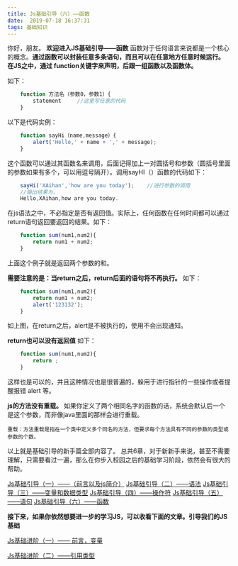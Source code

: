 ```yaml
---
title: Js基础引导（六）——函数 
date:  2019-07-18 16:37:31
tags: 基础知识
---
```




你好，朋友。
**欢迎进入JS基础引导——函数**
函数对于任何语言来说都是一个核心的概念。**通过函数可以封装任意多条语句，而且可以在任意地方任意时候运行。**
**在JS之中，通过 function关键字来声明，后跟一组函数以及函数体。**

如下：

```js
	function 方法名（参数0，参数1）{
		statement     //这里写任意的代码
	}
```

以下是代码实例：

```js
	function sayHi（name,message）{
		alert('Hello,' + name + ',' + message);
	}
```

这个函数可以通过其函数名来调用，后面记得加上一对圆括号和参数（圆括号里面的参数如果有多个，可以用逗号隔开）。调用sayHI（）函数的代码如下：

```js
	sayHi('XAihan','how are you today');	//进行参数的调用
	//输出结果为，
	Hello,XAihan,how are you today.
```

在js语法之中，不必指定是否有返回值。实际上，任何函数在任何时间都可以通过return语句返回要返回的结果。如下：

```js
 	function sum(num1,num2){
		return num1 + num2;
	}
```
上面这个例子就是返回两个参数的和。

**需要注意的是：当return之后，return后面的语句将不再执行。**
如下：

```js
	function sum(num1,num2){
		return num1 + num2;
		alert('123132');
	}
```
如上图，在return之后，alert是不被执行的，使用不会出现通知。

**return也可以没有返回值**
如下：

```js
	function sum(num1,num2){
		return ;
	}
```
这样也是可以的，并且这种情况也是很普遍的，躲用于进行指针的一些操作或者提醒报错 alert 等。

**js的方法没有重载。**
如果你定义了两个相同名字的函数的话，系统会默认后一个是这个参数，而非像java里面的那样会进行重载。

	重载：方法重载是指在一个类中定义多个同名的方法，但要求每个方法具有不同的参数的类型或参数的个数。


以上就是基础引导的新手篇全部内容了。
总共6章，对于新新手来说，甚至不需要理解，只需要看过一遍，那么在你步入校园之后的基础学习阶段，依然会有很大的帮助。

[Js基础引导（一）——（前言以及js简介）](https://blog.csdn.net/weixin_44220680/article/details/95303083)
[Js基础引导（二）——语法](https://blog.csdn.net/weixin_44220680/article/details/95306622)
[Js基础引导（三）——变量和数据类型](https://blog.csdn.net/weixin_44220680/article/details/95312163)
[Js基础引导（四）——操作符](https://blog.csdn.net/weixin_44220680/article/details/95984735)
[Js基础引导（五）——语句](https://blog.csdn.net/weixin_44220680/article/details/96016550)
[Js基础引导（六）——函数](https://blog.csdn.net/weixin_44220680/article/details/96430593)


**接下来，如果你依然想要进一步的学习JS，可以收看下面的文章。引导我们的JS基础**

[Js基础进阶（一）—— 前言，变量](https://blog.csdn.net/weixin_44220680/article/details/96474911)

[Js基础进阶（二）——引用类型](https://blog.csdn.net/weixin_44220680/article/details/96481064)